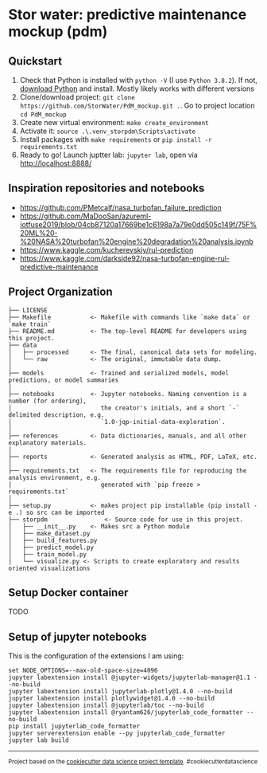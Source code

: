 Stor water: predictive maintenance mockup (pdm)
==============================


## Quickstart

1. Check that Python is installed with `python -V` (I use `Python 3.8.2`). If not, [download Python](https://www.python.org/downloads/release/python-382/) and install. Mostly likely works with different versions
2. Clone/download project: `git clone https://github.com/StorWater/PdM_mockup.git .`. Go to project location `cd PdM_mockup`
3. Create new virtual environment: `make create_environment`
4. Activate it: `source .\.venv_storpdm\Scripts\activate`
5. Install packages with `make requirements` or `pip install -r requirements.txt`
6. Ready to go! Launch juptter lab: `jupyter lab`, open via [http://localhost:8888/](http://localhost:8050/)


## Inspiration repositories and notebooks

- https://github.com/PMetcalf/nasa_turbofan_failure_prediction
- https://github.com/MaDooSan/azureml-iotfuse2019/blob/04cb87120a17669be1c6198a7a79e0dd505c149f/75F%20ML%20-%20NASA%20turbofan%20engine%20degradation%20analysis.ipynb
- https://www.kaggle.com/kucherevskiy/rul-prediction
- https://www.kaggle.com/darkside92/nasa-turbofan-engine-rul-predictive-maintenance

Project Organization
------------

    ├── LICENSE
    ├── Makefile           <- Makefile with commands like `make data` or `make train`
    ├── README.md          <- The top-level README for developers using this project.
    ├── data
    │   ├── processed      <- The final, canonical data sets for modeling.
    │   └── raw            <- The original, immutable data dump.
    │
    ├── models             <- Trained and serialized models, model predictions, or model summaries
    │
    ├── notebooks          <- Jupyter notebooks. Naming convention is a number (for ordering),
    │                         the creator's initials, and a short `-` delimited description, e.g.
    │                         `1.0-jqp-initial-data-exploration`.
    │
    ├── references         <- Data dictionaries, manuals, and all other explanatory materials.
    │
    ├── reports            <- Generated analysis as HTML, PDF, LaTeX, etc.
    │
    ├── requirements.txt   <- The requirements file for reproducing the analysis environment, e.g.
    │                         generated with `pip freeze > requirements.txt`
    │
    ├── setup.py           <- makes project pip installable (pip install -e .) so src can be imported
    ├── storpdm                <- Source code for use in this project.
    │   ├── __init__.py    <- Makes src a Python module      
    │   ├── make_dataset.py
    │   ├── build_features.py
    │   ├── predict_model.py
    │   ├── train_model.py
    │   └── visualize.py <- Scripts to create exploratory and results oriented visualizations


## Setup Docker container

TODO


## Setup of jupyter notebooks

This is the configuration of the extensions I am using:

```
set NODE_OPTIONS=--max-old-space-size=4096
jupyter labextension install @jupyter-widgets/jupyterlab-manager@1.1 --no-build
jupyter labextension install jupyterlab-plotly@1.4.0 --no-build
jupyter labextension install plotlywidget@1.4.0 --no-build
jupyter labextension install @jupyterlab/toc --no-build
jupyter labextension install @ryantam626/jupyterlab_code_formatter --no-build
pip install jupyterlab_code_formatter
jupyter serverextension enable --py jupyterlab_code_formatter
jupyter lab build
```


--------

<p><small>Project based on the <a target="_blank" href="https://drivendata.github.io/cookiecutter-data-science/">cookiecutter data science project template</a>. #cookiecutterdatascience</small></p>
